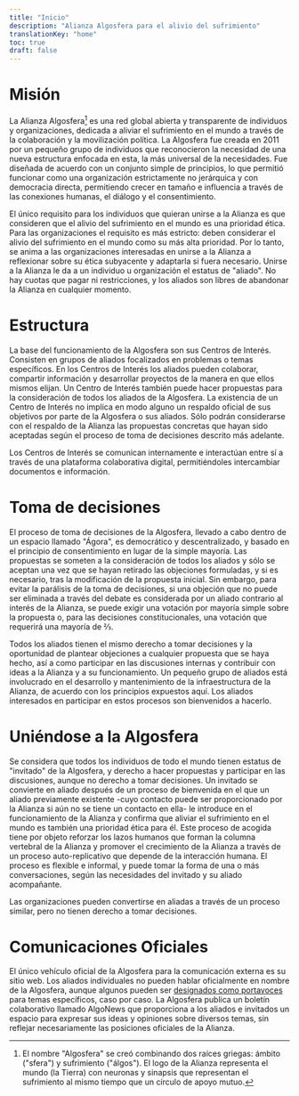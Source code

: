 ```yaml
---
title: "Inicio"
description: "Alianza Algosfera para el alivio del sufrimiento"
translationKey: "home"
toc: true
draft: false
---
```


# Misión
La Alianza Algosfera[^1] es una red global abierta y transparente de individuos y organizaciones, dedicada a aliviar el sufrimiento en el mundo a través de la colaboración y la movilización política. La Algosfera fue creada en 2011 por un pequeño grupo de individuos que reconocieron la necesidad de una nueva estructura enfocada en esta, la más universal de la necesidades. Fue diseñada de acuerdo con un conjunto simple de principios, lo que permitió funcionar como una organización estrictamente no jerárquica y con democracia directa, permitiendo crecer en tamaño e influencia a través de las conexiones humanas, el diálogo y el consentimiento.

El único requisito para los individuos que quieran unirse a la Alianza es que consideren que el alivio del sufrimiento en el mundo es una prioridad ética. Para las organizaciones el requisito es más estricto: deben considerar el alivio del sufrimiento en el mundo como su más alta prioridad. Por lo tanto, se anima a las organizaciones interesadas en unirse a la Alianza a reflexionar sobre su ética subyacente y adaptarla si fuera necesario. Unirse a la Alianza le da a un individuo u organización el estatus de "aliado". No hay cuotas que pagar ni restricciones, y los aliados son libres de abandonar la Alianza en cualquier momento.

# Estructura
La base del funcionamiento de la Algosfera son sus Centros de Interés. Consisten en grupos de aliados focalizados en problemas o temas específicos. En los Centros de Interés los aliados pueden colaborar, compartir información y desarrollar proyectos de la manera en que ellos mismos elijan. Un Centro de Interés también puede hacer propuestas para la consideración de todos los aliados de la Algosfera. La existencia de un Centro de Interés no implica en modo alguno un respaldo oficial de sus objetivos por parte de la Algosfera o sus aliados. Sólo podrán considerarse con el respaldo de la Alianza las propuestas concretas que hayan sido aceptadas según el proceso de toma de decisiones descrito más adelante.

Los Centros de Interés se comunican internamente e interactúan entre sí a través de una plataforma colaborativa digital, permitiéndoles intercambiar documentos e información.

# Toma de decisiones
El proceso de toma de decisiones de la Algosfera, llevado a cabo dentro de un espacio llamado "Ágora", es democrático y descentralizado, y basado en el principio de consentimiento en lugar de la simple mayoría. Las propuestas se someten a la consideración de todos los aliados y sólo se aceptan una vez que se hayan retirado las objeciones formuladas, y si es necesario, tras la modificación de la propuesta inicial. Sin embargo, para evitar la parálisis de la toma de decisiones, si una objeción que no puede ser eliminada a través del debate es considerada por un aliado contrario al interés de la Alianza, se puede exigir una votación por mayoría simple sobre la propuesta o, para las decisiones constitucionales, una votación que requerirá una mayoría de ⅔.

Todos los aliados tienen el mismo derecho a tomar decisiones y la oportunidad de plantear objeciones a cualquier propuesta que se haya hecho, así a como participar en las discusiones internas y contribuir con ideas a la Alianza y a su funcionamiento. Un pequeño grupo de aliados está involucrado en el desarrollo y mantenimiento de la infraestructura de la Alianza, de acuerdo con los principios expuestos aquí. Los aliados interesados en participar en estos procesos son bienvenidos a hacerlo.

# Uniéndose a la Algosfera
Se considera que todos los individuos de todo el mundo tienen estatus de "invitado" de la Algosfera, y derecho a hacer propuestas y participar en las discusiones, aunque no derecho a tomar decisiones. Un invitado se convierte en aliado después de un proceso de bienvenida en el que un aliado previamente existente -cuyo contacto puede ser proporcionado por la Alianza si aún no se tiene un contacto en ella- le introduce en el funcionamiento de la Alianza y confirma que aliviar el sufrimiento en el mundo es también una prioridad ética para él. Este proceso de acogida tiene por objeto reforzar los lazos humanos que forman la columna vertebral de la Alianza y promover el crecimiento de la Alianza a través de un proceso auto-replicativo que depende de la interacción humana. El proceso es flexible e informal, y puede tomar la forma de una o más conversaciones, según las necesidades del invitado y su aliado acompañante.

Las organizaciones pueden convertirse en aliadas a través de un proceso similar, pero no tienen derecho a tomar decisiones.

# Comunicaciones Oficiales
El único vehículo oficial de la Algosfera para la comunicación externa es su sitio web. Los aliados individuales no pueden hablar oficialmente en nombre de la Algosfera, aunque algunos pueden ser [designados como portavoces](/es/mandatos) para temas específicos, caso por caso. La Algosfera publica un boletín colaborativo llamado AlgoNews que proporciona a los aliados e invitados un espacio para expresar sus ideas y opiniones sobre diversos temas, sin reflejar necesariamente las posiciones oficiales de la Alianza.

[^1]: El nombre "Algosfera" se creó combinando dos raíces griegas: ámbito ("sfera") y sufrimiento ("álgos"). El logo de la Alianza representa el mundo (la Tierra) con neuronas y sinapsis que representan el sufrimiento al mismo tiempo que un círculo de apoyo mutuo.
